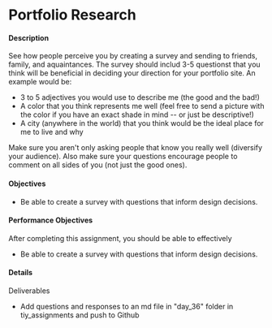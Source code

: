# Portfolio Research

#### Description
See how people perceive you by creating a survey and sending to friends, family, and aquaintances.  The survey should includ 3-5 questionst that you think will be beneficial in deciding your direction for your portfolio site.  An example would be:

-  3 to 5 adjectives you would use to describe me (the good and the bad!)
-  A color that you think represents me well (feel free to send a picture with the color if you have an exact shade in mind -- or just be descriptive!)
-  A city (anywhere in the world) that you think would be the ideal place for me to live and why

Make sure you aren't only asking people that know you really well (diversify your audience).  Also make sure your questions encourage people to comment on all sides of you (not just the good ones).

#### Objectives
- Be able to create a survey with questions that inform design decisions.

#### Performance Objectives
After completing this assignment, you should be able to effectively
- Be able to create a survey with questions that inform design decisions. 

#### Details
Deliverables
- Add questions and responses to an md file in "day_36" folder in tiy\_assignments and push to Github
